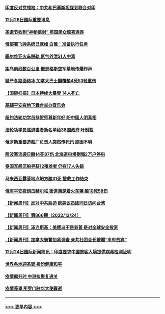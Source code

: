 #### [印度反对党领袖：中共和巴基斯坦谋划联合对印](../pages/prog202/a103606978.md?t=12262143) 
#### [12月26日国际重要讯息](../pages/prog202/a103606945.md?t=12262143) 
#### [圣诞节收到“神秘信封” 英国民众惊喜连连](../pages/prog202/a103606832.md?t=12262143) 
#### [俄部署飞弹系统已就绪 白俄：准备执行任务](../pages/prog202/a103606822.md?t=12262143) 
#### [塞尔维亚火车脱轨 氨气外泄51人中毒](../pages/prog202/a103606795.md?t=12262143) 
#### [距乌前线数百公里 俄恩格斯空军基地传爆炸声](../pages/prog202/a103606772.md?t=12262143) 
#### [疑严冬路面结冰 加拿大巴士翻覆酿4死53轻重伤](../pages/prog202/a103606761.md?t=12262143) 
#### [【国际扫描】日本持续大暴雪 14人死亡](../pages/prog202/a103606461.md?t=12262143) 
#### [基辅平安夜地下舞台举办音乐会](../pages/prog202/a103606463.md?t=12262143) 
#### [纽约法轮功学员恭贺师尊新年好 盼中国人明真相](../pages/prog202/a103606475.md?t=12262143) 
#### [法轮功学员递迫害者新名单给38国政府 吁制裁](../pages/prog202/a103606396.md?t=12262143) 
#### [俄罗斯重要造船厂负责人突然传死讯 原因不明](../pages/prog202/a103606372.md?t=12262143) 
#### [两波寒流袭日酿14死87伤 北海道电塔倒塌2万户停电](../pages/prog202/a103606360.md?t=12262143) 
#### [泰国军舰沉船寻获12罹难者 仍有17人失踪](../pages/prog202/a103606351.md?t=12262143) 
#### [马来西亚露营地点坍方酿31死 搜救工作结束](../pages/prog202/a103606340.md?t=12262143) 
#### [俄军平安夜炮击赫尔松 街道满是着火车辆 酿10死58伤](../pages/prog202/a103606309.md?t=12262143) 
#### [【新闻周刊】反对中共胁迫 欧美议员团同日访问台湾](../pages/prog202/a103606146.md?t=12262143) 
#### [【新闻周刊】第866期（2022/12/24）](../pages/prog202/a103606193.md?t=12262143) 
#### [【新闻周刊】泽连斯基：美援乌不是慈善 是对全球安全投资](../pages/prog202/a103606150.md?t=12262143) 
#### [【新闻周刊】加拿大骑警加紧调查 亲共社团会长被曝“市府贵宾”](../pages/prog202/a103606144.md?t=12262143) 
#### [12月24日国际新闻简讯：印度要求中国旅客入境提供病毒检测证明](../pages/prog202/a103606099.md?t=12262143) 
#### [世界各地迎圣诞 祈盼健康和平](../pages/prog202/a103606092.md?t=12262143) 
#### [疫情飙升时 中港拟恢复通关](../pages/prog202/a103605981.md?t=12262143) 
#### [疫情笼罩 所罗门驻华大使骤逝](../pages/prog202/a103605983.md?t=12262143) 

----
#### [ >>> 更早内容 <<< ](../indexes/prog202-earlier.md)
